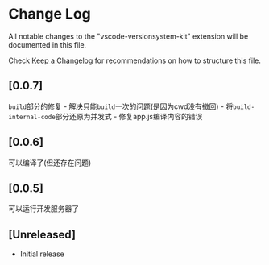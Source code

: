 # Change Log

All notable changes to the "vscode-versionsystem-kit" extension will be documented in this file.

Check [Keep a Changelog](http://keepachangelog.com/) for recommendations on how to structure this file.

## [0.0.7]
`build`部分的修复
    - 解决只能`build`一次的问题(是因为cwd没有撤回)
    - 将`build-internal-code`部分还原为并发式
    - 修复app.js编译内容的错误

## [0.0.6]
可以编译了(但还存在问题)

## [0.0.5]
可以运行开发服务器了

## [Unreleased]

- Initial release
